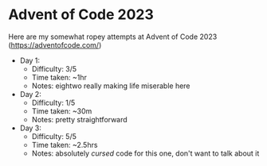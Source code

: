 # Advent of Code 2023

Here are my somewhat ropey attempts at Advent of Code 2023 (https://adventofcode.com/)

- Day 1:
    - Difficulty: 3/5
    - Time taken: ~1hr
    - Notes: eightwo really making life miserable here
- Day 2:
    - Difficulty: 1/5
    - Time taken: ~30m
    - Notes: pretty straightforward
- Day 3:
    - Difficulty: 5/5
    - Time taken: ~2.5hrs
    - Notes: absolutely *cursed* code for this one, don't want to talk about it